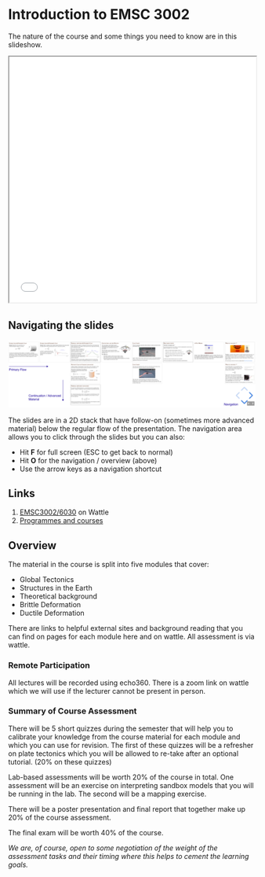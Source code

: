 # Introduction to EMSC 3002

The nature of the course and some things you need to know are in this slideshow.

<iframe src="../slideshows/Lecture-1-Introduction.reveal.html" title="Slideshow" width=100%, height=500, allowfullscreen></iframe>

## Navigating the slides

![](images/Introduction/RevealNavigator.png) <!-- .element style="display:block; margin-left:auto; margin-right:auto; width:75%" -->

The slides are in a 2D stack that have follow-on (sometimes more advanced material) below the regular flow of the presentation. The navigation area allows you to click through the slides but you can also:

  - Hit **F** for full screen  (ESC to get back to normal)
  - Hit **O** for the navigation / overview (above) 
  - Use the arrow keys as a navigation shortcut


## Links

  1. [EMSC3002/6030](https://wattlecourses.anu.edu.au/course/view.php?id=40252) on Wattle
  1. [Programmes and courses](https://programsandcourses.anu.edu.au/2023/course/EMSC3002)

## Overview 

The material in the course is split into five modules that cover:

  - Global Tectonics
  - Structures in the Earth
  - Theoretical background
  - Brittle Deformation
  - Ductile Deformation

There are links to helpful external sites and background reading that you can find on pages for each module here and on wattle. All assessment is via wattle.


### Remote Participation

All lectures will be recorded using echo360. There is a zoom link on wattle which we will use if the lecturer 
cannot be present in person.

### Summary of Course Assessment

There will be 5 short quizzes during the semester that will help you to calibrate your knowledge from the course material for each module and which you can use for revision. The first of these quizzes will be a refresher on plate tectonics which you will be allowed to re-take after an optional tutorial. (20% on these quizzes)

Lab-based assessments will be worth 20% of the course in total. One assessment will be an exercise on interpreting sandbox models that you will be running in the lab. The second will be a mapping exercise.

There will be a poster presentation and final report that together make up 20% of the course assessment.

The final exam will be worth 40% of the course.

*We are, of course, open to some negotiation of the weight of the assessment tasks and their timing where this helps to cement the learning goals.*

